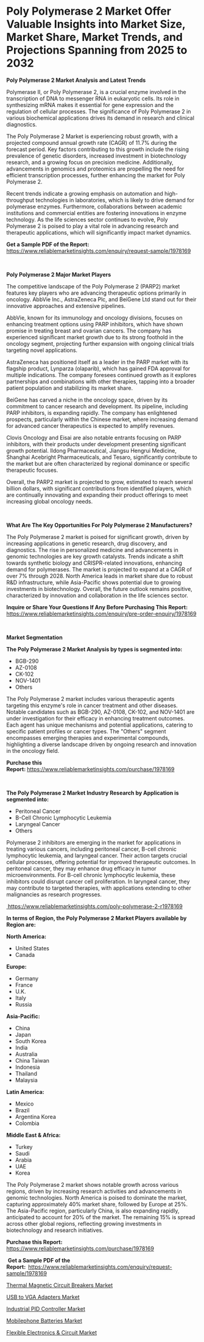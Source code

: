 <p><h1>Poly Polymerase 2 Market Offer Valuable Insights into Market Size, Market Share, Market Trends, and Projections Spanning from 2025 to 2032</h1></p><p><strong>Poly Polymerase 2 Market Analysis and Latest Trends</strong></p>
<p><p>Polymerase II, or Poly Polymerase 2, is a crucial enzyme involved in the transcription of DNA to messenger RNA in eukaryotic cells. Its role in synthesizing mRNA makes it essential for gene expression and the regulation of cellular processes. The significance of Poly Polymerase 2 in various biochemical applications drives its demand in research and clinical diagnostics.</p><p>The Poly Polymerase 2 Market is experiencing robust growth, with a projected compound annual growth rate (CAGR) of 11.7% during the forecast period. Key factors contributing to this growth include the rising prevalence of genetic disorders, increased investment in biotechnology research, and a growing focus on precision medicine. Additionally, advancements in genomics and proteomics are propelling the need for efficient transcription processes, further enhancing the market for Poly Polymerase 2.</p><p>Recent trends indicate a growing emphasis on automation and high-throughput technologies in laboratories, which is likely to drive demand for polymerase enzymes. Furthermore, collaborations between academic institutions and commercial entities are fostering innovations in enzyme technology. As the life sciences sector continues to evolve, Poly Polymerase 2 is poised to play a vital role in advancing research and therapeutic applications, which will significantly impact market dynamics.</p></p>
<p><strong>Get a Sample PDF of the Report:&nbsp;</strong> <a href="https://www.reliablemarketinsights.com/enquiry/request-sample/1978169?utm_campaign=3164&utm_medium=2&utm_source=Github&utm_content=ia&utm_term=09032025&utm_id=poly-polymerase-2">https://www.reliablemarketinsights.com/enquiry/request-sample/1978169</a></p>
<p>&nbsp;</p>
<p><strong>Poly Polymerase 2 Major Market Players</strong></p>
<p><p>The competitive landscape of the Poly Polymerase 2 (PARP2) market features key players who are advancing therapeutic options primarily in oncology. AbbVie Inc., AstraZeneca Plc, and BeiGene Ltd stand out for their innovative approaches and extensive pipelines.</p><p>AbbVie, known for its immunology and oncology divisions, focuses on enhancing treatment options using PARP inhibitors, which have shown promise in treating breast and ovarian cancers. The company has experienced significant market growth due to its strong foothold in the oncology segment, projecting further expansion with ongoing clinical trials targeting novel applications.</p><p>AstraZeneca has positioned itself as a leader in the PARP market with its flagship product, Lynparza (olaparib), which has gained FDA approval for multiple indications. The company foresees continued growth as it explores partnerships and combinations with other therapies, tapping into a broader patient population and stabilizing its market share.</p><p>BeiGene has carved a niche in the oncology space, driven by its commitment to cancer research and development. Its pipeline, including PARP inhibitors, is expanding rapidly. The company has enlightened prospects, particularly within the Chinese market, where increasing demand for advanced cancer therapeutics is expected to amplify revenues.</p><p>Clovis Oncology and Eisai are also notable entrants focusing on PARP inhibitors, with their products under development presenting significant growth potential. Ildong Pharmaceutical, Jiangsu Hengrui Medicine, Shanghai Acebright Pharmaceuticals, and Tesaro, significantly contribute to the market but are often characterized by regional dominance or specific therapeutic focuses.</p><p>Overall, the PARP2 market is projected to grow, estimated to reach several billion dollars, with significant contributions from identified players, which are continually innovating and expanding their product offerings to meet increasing global oncology needs.</p></p>
<p>&nbsp;</p>
<p><strong>What Are The Key Opportunities For Poly Polymerase 2 Manufacturers?</strong></p>
<p><p>The Poly Polymerase 2 market is poised for significant growth, driven by increasing applications in genetic research, drug discovery, and diagnostics. The rise in personalized medicine and advancements in genomic technologies are key growth catalysts. Trends indicate a shift towards synthetic biology and CRISPR-related innovations, enhancing demand for polymerases. The market is projected to expand at a CAGR of over 7% through 2028. North America leads in market share due to robust R&D infrastructure, while Asia-Pacific shows potential due to growing investments in biotechnology. Overall, the future outlook remains positive, characterized by innovation and collaboration in the life sciences sector.</p></p>
<p><strong>Inquire or Share Your Questions If Any Before Purchasing This Report:</strong> <a href="https://www.reliablemarketinsights.com/enquiry/pre-order-enquiry/1978169?utm_campaign=3164&utm_medium=2&utm_source=Github&utm_content=ia&utm_term=09032025&utm_id=poly-polymerase-2">https://www.reliablemarketinsights.com/enquiry/pre-order-enquiry/1978169</a></p>
<p>&nbsp;</p>
<p><strong>Market Segmentation</strong></p>
<p><strong>The Poly Polymerase 2 Market Analysis by types is segmented into:</strong></p>
<p><ul><li>BGB-290</li><li>AZ-0108</li><li>CK-102</li><li>NOV-1401</li><li>Others</li></ul></p>
<p><p>The Poly Polymerase 2 market includes various therapeutic agents targeting this enzyme's role in cancer treatment and other diseases. Notable candidates such as BGB-290, AZ-0108, CK-102, and NOV-1401 are under investigation for their efficacy in enhancing treatment outcomes. Each agent has unique mechanisms and potential applications, catering to specific patient profiles or cancer types. The "Others" segment encompasses emerging therapies and experimental compounds, highlighting a diverse landscape driven by ongoing research and innovation in the oncology field.</p></p>
<p><strong>Purchase this Report:&nbsp;</strong><a href="https://www.reliablemarketinsights.com/purchase/1978169?utm_campaign=3164&utm_medium=2&utm_source=Github&utm_content=ia&utm_term=09032025&utm_id=poly-polymerase-2">https://www.reliablemarketinsights.com/purchase/1978169</a></p>
<p>&nbsp;</p>
<p><strong>The Poly Polymerase 2 Market Industry Research by Application is segmented into:</strong></p>
<p><ul><li>Peritoneal Cancer</li><li>B-Cell Chronic Lymphocytic Leukemia</li><li>Laryngeal Cancer</li><li>Others</li></ul></p>
<p><p>Polymerase 2 inhibitors are emerging in the market for applications in treating various cancers, including peritoneal cancer, B-cell chronic lymphocytic leukemia, and laryngeal cancer. Their action targets crucial cellular processes, offering potential for improved therapeutic outcomes. In peritoneal cancer, they may enhance drug efficacy in tumor microenvironments. For B-cell chronic lymphocytic leukemia, these inhibitors could disrupt cancer cell proliferation. In laryngeal cancer, they may contribute to targeted therapies, with applications extending to other malignancies as research progresses.</p></p>
<p><a href="https://www.reliablemarketinsights.com/poly-polymerase-2-r1978169?utm_campaign=3164&utm_medium=2&utm_source=Github&utm_content=ia&utm_term=09032025&utm_id=poly-polymerase-2">&nbsp;https://www.reliablemarketinsights.com/poly-polymerase-2-r1978169</a></p>
<p><strong>In terms of Region, the Poly Polymerase 2 Market Players available by Region are:</strong></p>
<p>
    <p> <strong> North America: </strong>
        <ul>
            <li>United States</li>
            <li>Canada</li>
        </ul>
        </p> 
    <p> <strong> Europe: </strong>
        <ul>
            <li>Germany</li>
            <li>France</li>
            <li>U.K.</li>
            <li>Italy</li>
            <li>Russia</li>
        </ul>
        </p> 
    <p> <strong> Asia-Pacific: </strong>
        <ul>
            <li>China</li>
            <li>Japan</li>
            <li>South Korea</li>
            <li>India</li>
            <li>Australia</li>
            <li>China Taiwan</li>
            <li>Indonesia</li>
            <li>Thailand</li>
            <li>Malaysia</li>
        </ul>
        </p> 
    <p> <strong> Latin America: </strong>
        <ul>
            <li>Mexico</li>
            <li>Brazil</li>
            <li>Argentina Korea</li>
            <li>Colombia</li>
        </ul>
        </p> 
    <p> <strong> Middle East & Africa: </strong>
        <ul>
            <li>Turkey</li>
            <li>Saudi</li>
            <li>Arabia</li>
            <li>UAE</li>
            <li>Korea</li>
        </ul>
    </p>
    </p>
<p><p>The Poly Polymerase 2 market shows notable growth across various regions, driven by increasing research activities and advancements in genomic technologies. North America is poised to dominate the market, capturing approximately 40% market share, followed by Europe at 25%. The Asia-Pacific region, particularly China, is also expanding rapidly, anticipated to account for 20% of the market. The remaining 15% is spread across other global regions, reflecting growing investments in biotechnology and research initiatives.</p></p>
<p><strong>Purchase this Report: </strong><a href="https://www.reliablemarketinsights.com/purchase/1978169?utm_campaign=3164&utm_medium=2&utm_source=Github&utm_content=ia&utm_term=09032025&utm_id=poly-polymerase-2">https://www.reliablemarketinsights.com/purchase/1978169</a></p>
<p>&nbsp;<strong>Get a Sample PDF of the Report:&nbsp;&nbsp;</strong><a href="https://www.reliablemarketinsights.com/enquiry/request-sample/1978169?utm_campaign=3164&utm_medium=2&utm_source=Github&utm_content=ia&utm_term=09032025&utm_id=poly-polymerase-2">https://www.reliablemarketinsights.com/enquiry/request-sample/1978169</a></p>
<p><strong></strong></p>
<p><p><a href="https://www.linkedin.com/pulse/comprehensive-analysis-thermal-magnetic-circuit-breakers-rpdif?utm_campaign=3164&utm_medium=2&utm_source=Github&utm_content=ia&utm_term=09032025&utm_id=poly-polymerase-2">Thermal Magnetic Circuit Breakers Market</a></p><p><a href="https://www.linkedin.com/pulse/key-trends-fueling-usb-vga-adapters-market-growth-from-2025-2032-c0qrc?utm_campaign=3164&utm_medium=2&utm_source=Github&utm_content=ia&utm_term=09032025&utm_id=poly-polymerase-2">USB to VGA Adapters Market</a></p><p><a href="https://www.linkedin.com/pulse/industrial-pid-controller-market-growth-analysis-predicts-bbddc?utm_campaign=3164&utm_medium=2&utm_source=Github&utm_content=ia&utm_term=09032025&utm_id=poly-polymerase-2">Industrial PID Controller Market</a></p><p><a href="https://www.linkedin.com/pulse/comprehensive-analysis-mobilephone-batteries-market-20252032-jkpbf?utm_campaign=3164&utm_medium=2&utm_source=Github&utm_content=ia&utm_term=09032025&utm_id=poly-polymerase-2">Mobilephone Batteries Market</a></p><p><a href="https://www.linkedin.com/pulse/current-valuation-of6-cagr-report-provides-thorough-study-e2wpc?utm_campaign=3164&utm_medium=2&utm_source=Github&utm_content=ia&utm_term=09032025&utm_id=poly-polymerase-2">Flexible Electronics & Circuit Market</a></p></p>